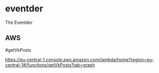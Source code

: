 # eventder
The Eventder

## AWS

#getVkPosts

https://eu-central-1.console.aws.amazon.com/lambda/home?region=eu-central-1#/functions/getVkPosts?tab=graph
